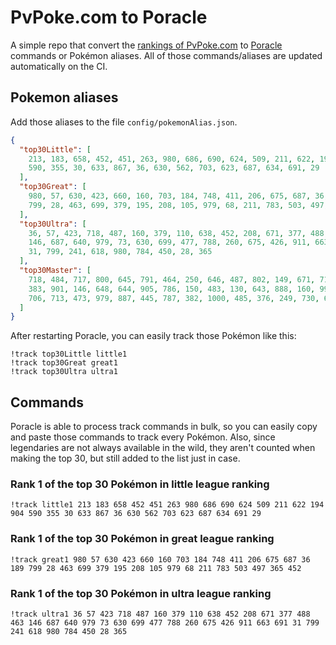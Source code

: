 # PvPoke.com to Poracle
A simple repo that convert the [rankings of PvPoke.com](https://pvpoke.com/rankings/) to [Poracle](https://github.com/KartulUdus/PoracleJS) commands or Pokémon aliases. 
All of those commands/aliases are updated automatically on the CI.

## Pokemon aliases
Add those aliases to the file `config/pokemonAlias.json`. 

<!-- aliases-start -->
```json
{
  "top30Little": [
    213, 183, 658, 452, 451, 263, 980, 686, 690, 624, 509, 211, 622, 194, 904,
    590, 355, 30, 633, 867, 36, 630, 562, 703, 623, 687, 634, 691, 29
  ],
  "top30Great": [
    980, 57, 630, 423, 660, 160, 703, 184, 748, 411, 206, 675, 687, 36, 189,
    799, 28, 463, 699, 379, 195, 208, 105, 979, 68, 211, 783, 503, 497, 365, 452
  ],
  "top30Ultra": [
    36, 57, 423, 718, 487, 160, 379, 110, 638, 452, 208, 671, 377, 488, 463,
    146, 687, 640, 979, 73, 630, 699, 477, 788, 260, 675, 426, 911, 663, 691,
    31, 799, 241, 618, 980, 784, 450, 28, 365
  ],
  "top30Master": [
    718, 484, 717, 800, 645, 791, 464, 250, 646, 487, 802, 149, 671, 716, 893,
    383, 901, 146, 648, 644, 905, 786, 150, 483, 130, 643, 888, 160, 998, 635,
    706, 713, 473, 979, 887, 445, 787, 382, 1000, 485, 376, 249, 730, 649
  ]
}
```
<!-- aliases-end -->

After restarting Poracle, you can easily track those Pokémon like this:
```shell
!track top30Little little1
!track top30Great great1
!track top30Ultra ultra1
```

## Commands
Poracle is able to process track commands in bulk, so you can easily copy and paste those commands to track every Pokémon. 
Also, since legendaries are not always available in the wild, they aren't counted when making the top 30, but still added to the list just in case.

### Rank 1 of the top 30 Pokémon in little league ranking
<!-- top30little-start -->
```
!track little1 213 183 658 452 451 263 980 686 690 624 509 211 622 194 904 590 355 30 633 867 36 630 562 703 623 687 634 691 29
```
<!-- top30little-end -->

### Rank 1 of the top 30 Pokémon in great league ranking
<!-- top30great-start -->
```
!track great1 980 57 630 423 660 160 703 184 748 411 206 675 687 36 189 799 28 463 699 379 195 208 105 979 68 211 783 503 497 365 452
```
<!-- top30great-end -->

### Rank 1 of the top 30 Pokémon in ultra league ranking
<!-- top30ultra-start -->
```
!track ultra1 36 57 423 718 487 160 379 110 638 452 208 671 377 488 463 146 687 640 979 73 630 699 477 788 260 675 426 911 663 691 31 799 241 618 980 784 450 28 365
```
<!-- top30ultra-end -->
